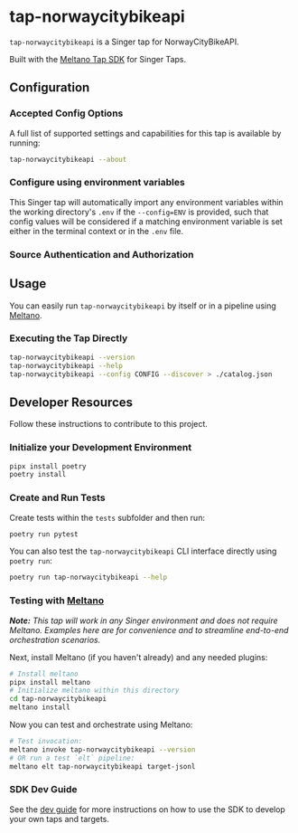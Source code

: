 # tap-norwaycitybikeapi

`tap-norwaycitybikeapi` is a Singer tap for NorwayCityBikeAPI.

Built with the [Meltano Tap SDK](https://sdk.meltano.com) for Singer Taps.

<!--

Developer TODO: Update the below as needed to correctly describe the install procedure. For instance, if you do not have a PyPi repo, or if you want users to directly install from your git repo, you can modify this step as appropriate.

## Installation

Install from PyPi:

```bash
pipx install tap-norwaycitybikeapi
```

Install from GitHub:

```bash
pipx install git+https://github.com/andrejakobsen/tap-norwaycitybikeapi.git@main
```

-->

## Configuration

### Accepted Config Options

<!--
Developer TODO: Provide a list of config options accepted by the tap.

This section can be created by copy-pasting the CLI output from:

```
tap-norwaycitybikeapi --about --format=markdown
```
-->

A full list of supported settings and capabilities for this
tap is available by running:

```bash
tap-norwaycitybikeapi --about
```

### Configure using environment variables

This Singer tap will automatically import any environment variables within the working directory's
`.env` if the `--config=ENV` is provided, such that config values will be considered if a matching
environment variable is set either in the terminal context or in the `.env` file.

### Source Authentication and Authorization

<!--
Developer TODO: If your tap requires special access on the source system, or any special authentication requirements, provide those here.
-->

## Usage

You can easily run `tap-norwaycitybikeapi` by itself or in a pipeline using [Meltano](https://meltano.com/).

### Executing the Tap Directly

```bash
tap-norwaycitybikeapi --version
tap-norwaycitybikeapi --help
tap-norwaycitybikeapi --config CONFIG --discover > ./catalog.json
```

## Developer Resources

Follow these instructions to contribute to this project.

### Initialize your Development Environment

```bash
pipx install poetry
poetry install
```

### Create and Run Tests

Create tests within the `tests` subfolder and
  then run:

```bash
poetry run pytest
```

You can also test the `tap-norwaycitybikeapi` CLI interface directly using `poetry run`:

```bash
poetry run tap-norwaycitybikeapi --help
```

### Testing with [Meltano](https://www.meltano.com)

_**Note:** This tap will work in any Singer environment and does not require Meltano.
Examples here are for convenience and to streamline end-to-end orchestration scenarios._

<!--
Developer TODO:
Your project comes with a custom `meltano.yml` project file already created. Open the `meltano.yml` and follow any "TODO" items listed in
the file.
-->

Next, install Meltano (if you haven't already) and any needed plugins:

```bash
# Install meltano
pipx install meltano
# Initialize meltano within this directory
cd tap-norwaycitybikeapi
meltano install
```

Now you can test and orchestrate using Meltano:

```bash
# Test invocation:
meltano invoke tap-norwaycitybikeapi --version
# OR run a test `elt` pipeline:
meltano elt tap-norwaycitybikeapi target-jsonl
```

### SDK Dev Guide

See the [dev guide](https://sdk.meltano.com/en/latest/dev_guide.html) for more instructions on how to use the SDK to
develop your own taps and targets.
